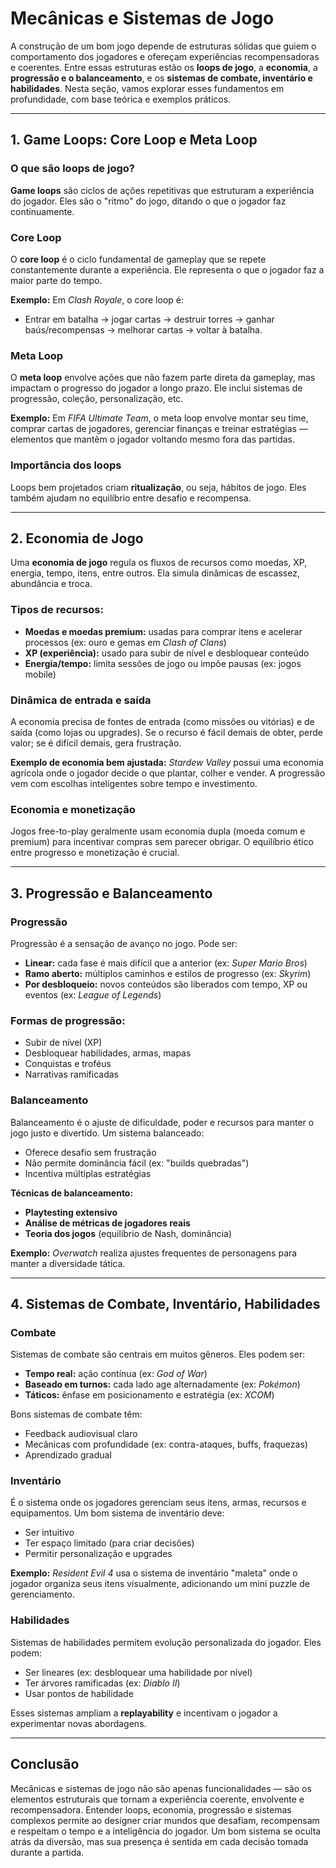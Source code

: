# Mecânicas e Sistemas de Jogo

A construção de um bom jogo depende de estruturas sólidas que guiem o comportamento dos jogadores e ofereçam experiências recompensadoras e coerentes. Entre essas estruturas estão os **loops de jogo**, a **economia**, a **progressão e o balanceamento**, e os **sistemas de combate, inventário e habilidades**. Nesta seção, vamos explorar esses fundamentos em profundidade, com base teórica e exemplos práticos.

---

## 1. Game Loops: Core Loop e Meta Loop

### O que são loops de jogo?

**Game loops** são ciclos de ações repetitivas que estruturam a experiência do jogador. Eles são o "ritmo" do jogo, ditando o que o jogador faz continuamente.

### Core Loop

O **core loop** é o ciclo fundamental de gameplay que se repete constantemente durante a experiência. Ele representa o que o jogador faz a maior parte do tempo.

**Exemplo:** Em *Clash Royale*, o core loop é:
- Entrar em batalha → jogar cartas → destruir torres → ganhar baús/recompensas → melhorar cartas → voltar à batalha.

### Meta Loop

O **meta loop** envolve ações que não fazem parte direta da gameplay, mas impactam o progresso do jogador a longo prazo. Ele inclui sistemas de progressão, coleção, personalização, etc.

**Exemplo:** Em *FIFA Ultimate Team*, o meta loop envolve montar seu time, comprar cartas de jogadores, gerenciar finanças e treinar estratégias — elementos que mantêm o jogador voltando mesmo fora das partidas.

### Importância dos loops

Loops bem projetados criam **ritualização**, ou seja, hábitos de jogo. Eles também ajudam no equilíbrio entre desafio e recompensa.

---

## 2. Economia de Jogo

Uma **economia de jogo** regula os fluxos de recursos como moedas, XP, energia, tempo, itens, entre outros. Ela simula dinâmicas de escassez, abundância e troca.

### Tipos de recursos:

- **Moedas e moedas premium:** usadas para comprar itens e acelerar processos (ex: ouro e gemas em *Clash of Clans*)
- **XP (experiência):** usado para subir de nível e desbloquear conteúdo
- **Energia/tempo:** limita sessões de jogo ou impõe pausas (ex: jogos mobile)

### Dinâmica de entrada e saída

A economia precisa de fontes de entrada (como missões ou vitórias) e de saída (como lojas ou upgrades). Se o recurso é fácil demais de obter, perde valor; se é difícil demais, gera frustração.

**Exemplo de economia bem ajustada:** *Stardew Valley* possui uma economia agrícola onde o jogador decide o que plantar, colher e vender. A progressão vem com escolhas inteligentes sobre tempo e investimento.

### Economia e monetização

Jogos free-to-play geralmente usam economia dupla (moeda comum e premium) para incentivar compras sem parecer obrigar. O equilíbrio ético entre progresso e monetização é crucial.

---

## 3. Progressão e Balanceamento

### Progressão

Progressão é a sensação de avanço no jogo. Pode ser:
- **Linear:** cada fase é mais difícil que a anterior (ex: *Super Mario Bros*)
- **Ramo aberto:** múltiplos caminhos e estilos de progresso (ex: *Skyrim*)
- **Por desbloqueio:** novos conteúdos são liberados com tempo, XP ou eventos (ex: *League of Legends*)

### Formas de progressão:
- Subir de nível (XP)
- Desbloquear habilidades, armas, mapas
- Conquistas e troféus
- Narrativas ramificadas

### Balanceamento

Balanceamento é o ajuste de dificuldade, poder e recursos para manter o jogo justo e divertido. Um sistema balanceado:
- Oferece desafio sem frustração
- Não permite dominância fácil (ex: "builds quebradas")
- Incentiva múltiplas estratégias

**Técnicas de balanceamento:**
- **Playtesting extensivo**
- **Análise de métricas de jogadores reais**
- **Teoria dos jogos** (equilíbrio de Nash, dominância)

**Exemplo:** *Overwatch* realiza ajustes frequentes de personagens para manter a diversidade tática.

---

## 4. Sistemas de Combate, Inventário, Habilidades

### Combate

Sistemas de combate são centrais em muitos gêneros. Eles podem ser:
- **Tempo real:** ação contínua (ex: *God of War*)
- **Baseado em turnos:** cada lado age alternadamente (ex: *Pokémon*)
- **Táticos:** ênfase em posicionamento e estratégia (ex: *XCOM*)

Bons sistemas de combate têm:
- Feedback audiovisual claro
- Mecânicas com profundidade (ex: contra-ataques, buffs, fraquezas)
- Aprendizado gradual

### Inventário

É o sistema onde os jogadores gerenciam seus itens, armas, recursos e equipamentos. Um bom sistema de inventário deve:
- Ser intuitivo
- Ter espaço limitado (para criar decisões)
- Permitir personalização e upgrades

**Exemplo:** *Resident Evil 4* usa o sistema de inventário "maleta" onde o jogador organiza seus itens visualmente, adicionando um mini puzzle de gerenciamento.

### Habilidades

Sistemas de habilidades permitem evolução personalizada do jogador. Eles podem:
- Ser lineares (ex: desbloquear uma habilidade por nível)
- Ter árvores ramificadas (ex: *Diablo II*)
- Usar pontos de habilidade

Esses sistemas ampliam a **replayability** e incentivam o jogador a experimentar novas abordagens.

---

## Conclusão

Mecânicas e sistemas de jogo não são apenas funcionalidades — são os elementos estruturais que tornam a experiência coerente, envolvente e recompensadora. Entender loops, economia, progressão e sistemas complexos permite ao designer criar mundos que desafiam, recompensam e respeitam o tempo e a inteligência do jogador. Um bom sistema se oculta atrás da diversão, mas sua presença é sentida em cada decisão tomada durante a partida.